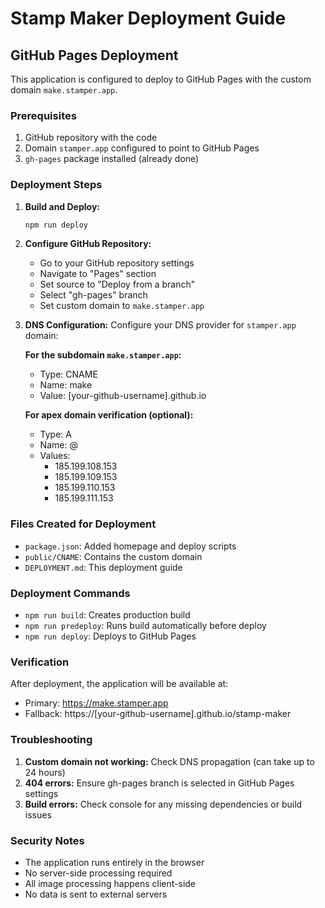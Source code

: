 # Stamp Maker Deployment Guide

## GitHub Pages Deployment

This application is configured to deploy to GitHub Pages with the custom domain `make.stamper.app`.

### Prerequisites

1. GitHub repository with the code
2. Domain `stamper.app` configured to point to GitHub Pages
3. `gh-pages` package installed (already done)

### Deployment Steps

1. **Build and Deploy:**
   ```bash
   npm run deploy
   ```

2. **Configure GitHub Repository:**
   - Go to your GitHub repository settings
   - Navigate to "Pages" section
   - Set source to "Deploy from a branch"
   - Select "gh-pages" branch
   - Set custom domain to `make.stamper.app`

3. **DNS Configuration:**
   Configure your DNS provider for `stamper.app` domain:
   
   **For the subdomain `make.stamper.app`:**
   - Type: CNAME
   - Name: make
   - Value: [your-github-username].github.io
   
   **For apex domain verification (optional):**
   - Type: A
   - Name: @
   - Values: 
     - 185.199.108.153
     - 185.199.109.153
     - 185.199.110.153
     - 185.199.111.153

### Files Created for Deployment

- `package.json`: Added homepage and deploy scripts
- `public/CNAME`: Contains the custom domain
- `DEPLOYMENT.md`: This deployment guide

### Deployment Commands

- `npm run build`: Creates production build
- `npm run predeploy`: Runs build automatically before deploy
- `npm run deploy`: Deploys to GitHub Pages

### Verification

After deployment, the application will be available at:
- Primary: https://make.stamper.app
- Fallback: https://[your-github-username].github.io/stamp-maker

### Troubleshooting

1. **Custom domain not working:** Check DNS propagation (can take up to 24 hours)
2. **404 errors:** Ensure gh-pages branch is selected in GitHub Pages settings
3. **Build errors:** Check console for any missing dependencies or build issues

### Security Notes

- The application runs entirely in the browser
- No server-side processing required
- All image processing happens client-side
- No data is sent to external servers
